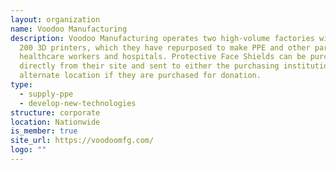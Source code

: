 ```yaml
---
layout: organization
name: Voodoo Manufacturing
description: Voodoo Manufacturing operates two high-volume factories with over
  200 3D printers, which they have repurposed to make PPE and other parts for
  healthcare workers and hospitals. Protective Face Shields can be purchased
  directly from their site and sent to either the purchasing institution or an
  alternate location if they are purchased for donation.
type:
  - supply-ppe
  - develop-new-technologies
structure: corporate
location: Nationwide
is_member: true
site_url: https://voodoomfg.com/
logo: ""
---
```

